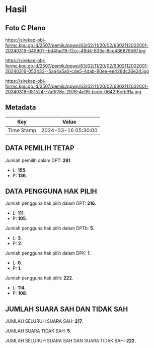 # Hasil

## Foto C Plano

https://sirekap-obj-formc.kpu.go.id/2507/pemilu/ppwp/63/02/11/20/02/6302112002001-20240316-045901--bd4fad19-f2cc-49d4-833e-8cc486879597.jpg

https://sirekap-obj-formc.kpu.go.id/2507/pemilu/ppwp/63/02/11/20/02/6302112002001-20240316-052433--5aa4a5a0-cde5-4dab-80ee-ee428dc36e34.jpg

https://sirekap-obj-formc.kpu.go.id/2507/pemilu/ppwp/63/02/11/20/02/6302112002001-20240316-051524--7afff76e-2976-4c99-bceb-0642f6efb91a.jpg


## Metadata

| Key        | Value               |
| ---------- | ------------------- |
| Time Stamp | 2024-03-16 05:30:00 |


## DATA PEMILIH TETAP

Jumlah pemilih dalam DPT: **291**.
 * L: **155**.
 * P: **136**.

## DATA PENGGUNA HAK PILIH

Jumlah pengguna hak pilih dalam DPT: **216**.
 * L: **111**.
 * P: **105**.

Jumlah pengguna hak pilih dalam DPTb: **5**.
 * L: **3**.
 * P: **2**.

Jumlah pengguna hak pilih dalam DPK: **1**.
 * L: **0**.
 * P: **1**.

Jumlah pengguna hak pilih: **222**.
 * L: **114**.
 * P: **108**.

## JUMLAH SUARA SAH DAN TIDAK SAH

JUMLAH SELURUH SUARA SAH: **217**.

JUMLAH SUARA TIDAK SAH: **5**.

JUMLAH SELURUH SUARA SAH DAN SUARA TIDAK SAH: **222**.


